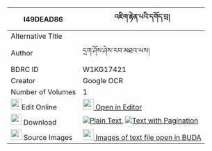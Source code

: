 |I49DEAD86|འཇིག་རྟེན་པའི་དགོད་བྲ། 
| --- | --- 
|Alternative Title |
|Author| དྲག་ཤོས་ཤེས་རབ་མཐའ་ཡས།
|BDRC ID | W1KG17421
|Creator | Google OCR
|Number of Volumes| 1
|<img width="25" src="https://img.icons8.com/color/25/000000/edit-property.png">Edit Online| [<img width="25" src="https://avatars.githubusercontent.com/u/45091458?s=200&v=4"> Open in Editor](http://editor.openpecha.org/I49DEAD86)
|<img width="25" src="https://img.icons8.com/fluent/48/000000/download-2.png"/>  Download | [![](https://img.icons8.com/color/20/000000/txt.png)Plain Text](https://github.com/Openpecha/I49DEAD86/releases/download/v1/jiktenpa_i_go_dra_plain_I49DEAD86.zip), [![](https://img.icons8.com/color/20/000000/txt.png)Text with Pagination](https://github.com/Openpecha/I49DEAD86/releases/download/v1/jiktenpa_i_go_dra_pages_I49DEAD86.zip)
|<img width="25" src="https://img.icons8.com/plasticine/100/000000/pictures-folder.png"/>  Source Images | [<img width="25" src="https://library.bdrc.io/icons/BUDA-small.svg"> Images of text file open in BUDA](https://library.bdrc.io/show/bdr:W1KG17421)